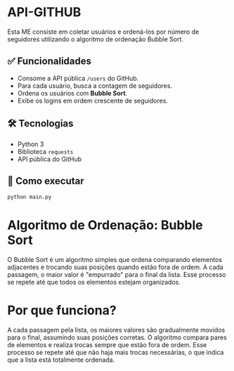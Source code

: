 # API-GITHUB

Esta ME consiste em coletar usuários e ordená-los por número de seguidores utilizando o algoritmo de ordenação Bubble Sort.

## ✅ Funcionalidades

- Consome a API pública `/users` do GitHub.
- Para cada usuário, busca a contagem de seguidores.
- Ordena os usuários com **Bubble Sort**.
- Exibe os logins em ordem crescente de seguidores.

## 🛠️ Tecnologias

- Python 3  
- Biblioteca `requests`  
- API pública do GitHub

## 🚀 Como executar

```bash
python main.py
```


# Algoritmo de Ordenação: Bubble Sort


O Bubble Sort é um algoritmo simples que ordena comparando elementos adjacentes e trocando suas posições quando estão fora de ordem. A cada passagem, o maior valor é "empurrado" para o final da lista. Esse processo se repete até que todos os elementos estejam organizados.


# Por que funciona?


A cada passagem pela lista, os maiores valores são gradualmente movidos para o final, assumindo suas posições corretas. O algoritmo compara pares de elementos e realiza trocas sempre que estão fora de ordem. Esse processo se repete até que não haja mais trocas necessárias, o que indica que a lista está totalmente ordenada.
